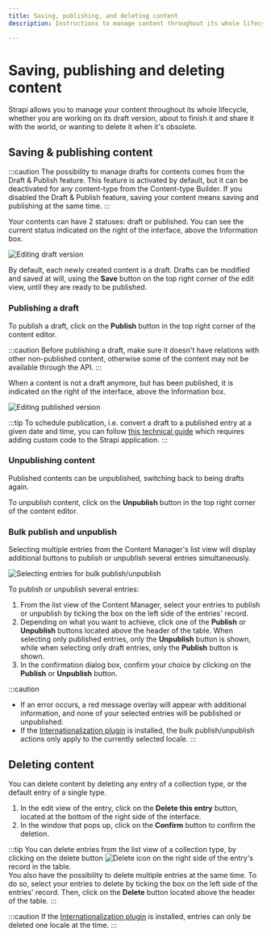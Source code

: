 ```yaml
---
title: Saving, publishing, and deleting content
description: Instructions to manage content throughout its whole lifecycle, from the draft version to the deletion of the obsolete content.

---
```


# Saving, publishing and deleting content

Strapi allows you to manage your content throughout its whole lifecycle, whether you are working on its draft version, about to finish it and share it with the world, or wanting to delete it when it's obsolete.

## Saving & publishing content

:::caution
The possibility to manage drafts for contents comes from the Draft & Publish feature. This feature is activated by default, but it can be deactivated for any content-type from the Content-type Builder. If you disabled the Draft & Publish feature, saving your content means saving and publishing at the same time.
:::

Your contents can have 2 statuses: draft or published. You can see the current status indicated on the right of the interface, above the Information box.

![Editing draft version](/img/assets/content-manager/editing_draft_version2.png)

By default, each newly created content is a draft. Drafts can be modified and saved at will, using the **Save** button on the top right corner of the edit view, until they are ready to be published.

### Publishing a draft

To publish a draft, click on the **Publish** button in the top right corner of the content editor.

:::caution
Before publishing a draft, make sure it doesn't have relations with other non-published content, otherwise some of the content may not be available through the API.
:::

When a content is not a draft anymore, but has been published, it is indicated on the right of the interface, above the Information box.

![Editing published version](/img/assets/content-manager/editing_published_version2.png)

:::tip
To schedule publication, i.e. convert a draft to a published entry at a given date and time, you can follow [this technical guide](https://forum.strapi.io/t/schedule-publications/23184) which requires adding custom code to the Strapi application.
:::

### Unpublishing content

Published contents can be unpublished, switching back to being drafts again.

To unpublish content, click on the **Unpublish** button in the top right corner of the content editor.

### Bulk publish and unpublish <BetaBadge />

Selecting multiple entries from the Content Manager's list view will display additional buttons to publish or unpublish several entries simultaneously.

![Selecting entries for bulk publish/unpublish](/img/assets/content-manager/bulk-publish.png)

To publish or unpublish several entries:

1. From the list view of the Content Manager, select your entries to publish or unpublish by ticking the box on the left side of the entries' record.
2. Depending on what you want to achieve, click one of the **Publish** or **Unpublish** buttons located above the header of the table. When selecting only published entries, only the **Unpublish** button is shown, while when selecting only draft entries, only the **Publish** button is shown.
3. In the confirmation dialog box, confirm your choice by clicking on the **Publish** or **Unpublish** button.

:::caution
* If an error occurs, a red message overlay will appear with additional information, and none of your selected entries will be published or unpublished.
* If the [Internationalization plugin](/user-docs/plugins/strapi-plugins.md#-internationalization-plugin) is installed, the bulk publish/unpublish actions only apply to the currently selected locale.
:::

## Deleting content

You can delete content by deleting any entry of a collection type, or the default entry of a single type.

1. In the edit view of the entry, click on the **Delete this entry** button, located at the bottom of the right side of the interface.
2. In the window that pops up, click on the **Confirm** button to confirm the deletion.

:::tip
You can delete entries from the list view of a collection type, by clicking on the delete button ![Delete icon](/img/assets/icons/delete.svg) on the right side of the entry's record in the table. <br /> You also have the possibility to delete multiple entries at the same time. To do so, select your entries to delete by ticking the box on the left side of the entries' record. Then, click on the **Delete** button located above the header of the table.
:::

:::caution
If the [Internationalization plugin](/user-docs/plugins/strapi-plugins.md#-internationalization-plugin) is installed, entries can only be deleted one locale at the time.
:::
